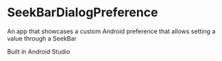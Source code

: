 # SeekBarDialogPreference
An app that showcases a custom Android preference that allows setting a value through a SeekBar

Built in Android Studio

